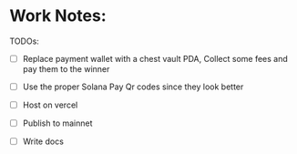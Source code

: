 # Work Notes:

TODOs:
* [ ] Replace payment wallet with a chest vault PDA, Collect some fees and pay them to the winner
* [ ] Use the proper Solana Pay Qr codes since they look better
* [ ] Host on vercel 
* [ ] Publish to mainnet
* [ ] Write docs 

